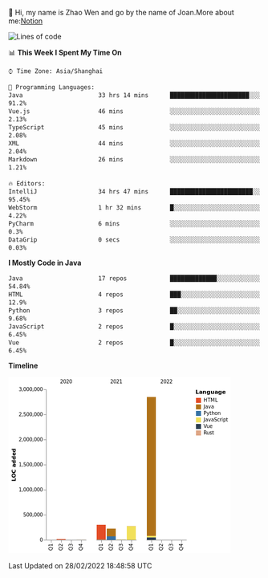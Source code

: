 :wave: Hi, my name is Zhao Wen and go by the name of Joan.More about me:[Notion](https://ybqdren.notion.site/ybqdren/Wen-Zhao-Java-03c1dd267cf5427c908cc5a01541717e)


<!--START_SECTION:waka-->
![Lines of code](https://img.shields.io/badge/From%20Hello%20World%20I%27ve%20Written-4%20Million%20lines%20of%20code-blue)

📊 **This Week I Spent My Time On** 

```text
⌚︎ Time Zone: Asia/Shanghai

💬 Programming Languages: 
Java                     33 hrs 14 mins      ██████████████████████░░░   91.2% 
Vue.js                   46 mins             ░░░░░░░░░░░░░░░░░░░░░░░░░   2.13% 
TypeScript               45 mins             ░░░░░░░░░░░░░░░░░░░░░░░░░   2.08% 
XML                      44 mins             ░░░░░░░░░░░░░░░░░░░░░░░░░   2.04% 
Markdown                 26 mins             ░░░░░░░░░░░░░░░░░░░░░░░░░   1.21%

🔥 Editors: 
IntelliJ                 34 hrs 47 mins      ███████████████████████░░   95.45% 
WebStorm                 1 hr 32 mins        █░░░░░░░░░░░░░░░░░░░░░░░░   4.22% 
PyCharm                  6 mins              ░░░░░░░░░░░░░░░░░░░░░░░░░   0.3% 
DataGrip                 0 secs              ░░░░░░░░░░░░░░░░░░░░░░░░░   0.03%

```

**I Mostly Code in Java** 

```text
Java                     17 repos            █████████████░░░░░░░░░░░░   54.84% 
HTML                     4 repos             ███░░░░░░░░░░░░░░░░░░░░░░   12.9% 
Python                   3 repos             ██░░░░░░░░░░░░░░░░░░░░░░░   9.68% 
JavaScript               2 repos             █░░░░░░░░░░░░░░░░░░░░░░░░   6.45% 
Vue                      2 repos             █░░░░░░░░░░░░░░░░░░░░░░░░   6.45%

```


**Timeline**

![Chart not found](https://raw.githubusercontent.com/ybqdren/ybqdren/main/charts/bar_graph.png) 


 Last Updated on 28/02/2022 18:48:58 UTC
<!--END_SECTION:waka-->

